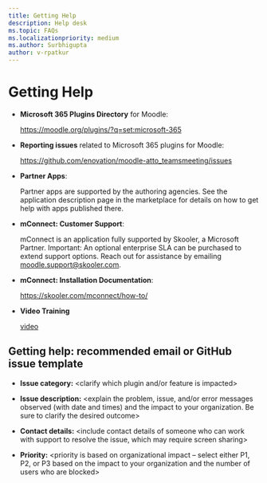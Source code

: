 ```yaml
---
title: Getting Help
description: Help desk
ms.topic: FAQs
ms.localizationpriority: medium
ms.author: Surbhigupta
author: v-rpatkur
---
```


# Getting Help

* **Microsoft 365 Plugins Directory** for Moodle:

    https://moodle.org/plugins/?q=set:microsoft-365

* **Reporting issues** related to Microsoft 365 plugins for Moodle:

    https://github.com/enovation/moodle-atto_teamsmeeting/issues

* **Partner Apps**: 

   Partner apps are supported by the authoring agencies. See the application description page in the marketplace for details on how to get help with apps published there.

* **mConnect: Customer Support**:

    mConnect is an application fully supported by Skooler, a Microsoft Partner. Important: An optional enterprise SLA can be purchased to extend support options.
    Reach out for assistance by emailing moodle.support@skooler.com.

* **mConnect: Installation Documentation**:

    https://skooler.com/mconnect/how-to/

* **Video Training**

    [video](https://www.youtube.com/watch?v=pYSm935CB_I&list=PLwy6L92VmGgnykLBOhIsp1g6i0kijVA2n&t=4s)

## Getting help: recommended email or GitHub issue template

* **Issue category:** <clarify which plugin and/or feature is impacted>

* **Issue description:** <explain the problem, issue, and/or error messages observed (with date and times) and the impact to your organization. Be sure to clarify the desired outcome>

* **Contact details:** <include contact details of someone who can work with support to resolve the issue, which may require screen sharing>

* **Priority:** <priority is based on organizational impact – select either P1, P2, or P3 based on the impact to your organization and the number of users who are blocked>


